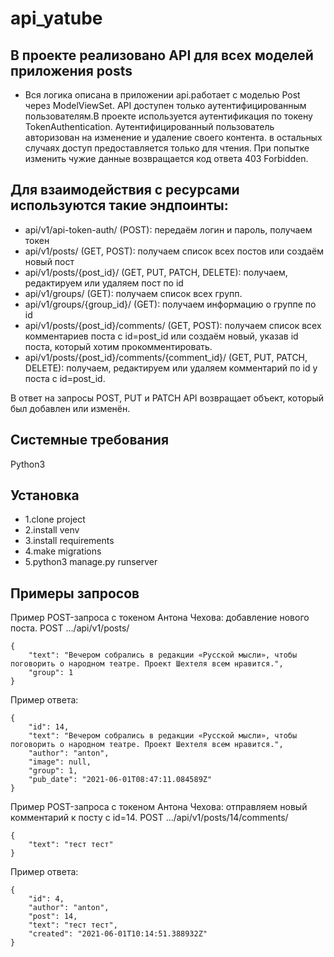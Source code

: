 # api_yatube

## В проекте реализовано API для всех моделей приложения posts
- Вся логика описана в приложении api.работает с моделью Post через ModelViewSet.
API  доступен только аутентифицированным пользователям.В проекте используется аутентификация по токену TokenAuthentication.
Аутентифицированный пользователь авторизован на изменение и удаление своего контента. в остальных случаях доступ предоставляется только для чтения. При попытке изменить чужие данные возвращается код ответа 403 Forbidden.

## Для взаимодействия с ресурсами используются такие эндпоинты:
- api/v1/api-token-auth/ (POST): передаём логин и пароль, получаем токен
- api/v1/posts/ (GET, POST): получаем список всех постов или создаём новый пост
- api/v1/posts/{post_id}/ (GET, PUT, PATCH, DELETE): получаем, редактируем или удаляем пост по id
- api/v1/groups/ (GET): получаем список всех групп.
- api/v1/groups/{group_id}/ (GET): получаем информацию о группе по id
- api/v1/posts/{post_id}/comments/ (GET, POST): получаем список всех комментариев поста с id=post_id или создаём новый, указав id поста, который хотим прокомментировать.
- api/v1/posts/{post_id}/comments/{comment_id}/ (GET, PUT, PATCH, DELETE): получаем, редактируем или удаляем комментарий по id у поста с id=post_id.

В ответ на запросы POST, PUT и PATCH API возвращает объект, который был добавлен или изменён.


## Системные требования
 Python3 


## Установка
- 1.clone project
- 2.install venv
- 3.install requirements
- 4.make migrations
- 5.python3 manage.py runserver

## Примеры запросов
Пример POST-запроса с токеном Антона Чехова: добавление нового поста.
POST .../api/v1/posts/
```
{
    "text": "Вечером собрались в редакции «Русской мысли», чтобы поговорить о народном театре. Проект Шехтеля всем нравится.",
    "group": 1
} 
```
Пример ответа:
```
{
    "id": 14,
    "text": "Вечером собрались в редакции «Русской мысли», чтобы поговорить о народном театре. Проект Шехтеля всем нравится.",
    "author": "anton",
    "image": null,
    "group": 1,
    "pub_date": "2021-06-01T08:47:11.084589Z"
}
```

Пример POST-запроса с токеном Антона Чехова: отправляем новый комментарий к посту с id=14.
POST .../api/v1/posts/14/comments/
```
{
    "text": "тест тест"
}
```
Пример ответа:
```
{
    "id": 4,
    "author": "anton",
    "post": 14,
    "text": "тест тест",
    "created": "2021-06-01T10:14:51.388932Z"
}
```

